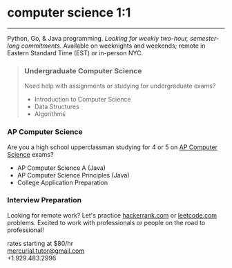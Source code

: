 # computer science 1:1

---

Python, Go, & Java programming. *Looking for weekly two-hour, semester-long commitments.* 
Available on weeknights and weekends; remote in Eastern Standard Time (EST) or in-person NYC.

> ### Undergraduate Computer Science
> Need help with assignments or studying for undergraduate exams?
> - Introduction to Computer Science
> - Data Structures
> - Algorithms

### AP Computer Science
Are you a high school upperclassman studying for 4 or 5 on [AP Computer Science](https://apcentral.collegeboard.org/courses/ap-computer-science-a/exam) exams?
+ AP Computer Science A (Java)
+ AP Computer Science Principles (Java)
+ College Application Preparation

### Interview Preparation
Looking for remote work? Let's practice [hackerrank.com](https://www.hackerrank.com) or [leetcode.com](https://leetcode.com) problems.
Excited to work with professionals or people on the road to professional!

rates starting at $80/hr  
<mercurial.tutor@gmail.com>  
+1.929.483.2996
